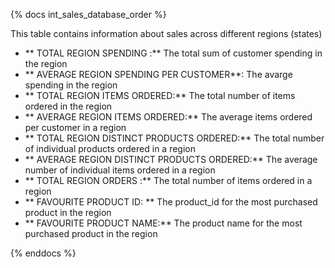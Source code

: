 {% docs int_sales_database_order %}

This table contains information about sales across different regions (states)
 - ** TOTAL REGION SPENDING :**  The total sum of customer spending in the region
 - ** AVERAGE REGION SPENDING PER CUSTOMER**:  The avarge spending in the region 
 - **  TOTAL REGION ITEMS ORDERED:** The total number of items ordered in the region
 - ** AVERAGE REGION ITEMS ORDERED:** The average items ordered per customer in a region
 - ** TOTAL REGION DISTINCT PRODUCTS ORDERED:** The total number of individual products ordered in a region
 - ** AVERAGE REGION DISTINCT PRODUCTS ORDERED:** The average number of individual items ordered in a region
 - ** TOTAL REGION ORDERS :** The total number of items ordered in a region
 - ** FAVOURITE PRODUCT ID: ** The product_id for the most purchased product in the region
 - ** FAVOURITE PRODUCT NAME:** The product name for the most purchased product in the region

{% enddocs %}